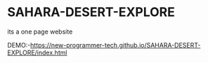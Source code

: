 # SAHARA-DESERT-EXPLORE 
its a one page website

DEMO:-https://new-programmer-tech.github.io/SAHARA-DESERT-EXPLORE/index.html
